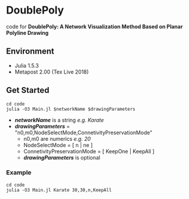 # DoublePoly
code for **DoublePoly: A Network Visualization Method Based on Planar Polyline Drawing**  
## Environment
- Julia 1.5.3  
- Metapost 2.00 (Tex Live 2018)
## Get Started
```shell
cd code
julia -O3 Main.jl $networkName $drawingParameters
```
- ***networkName*** is a string *e.g. Karate*  
- ***drawingParameters*** = "n0,m0,NodeSelectMode,ConnetivityPreservationMode"  
  - n0,m0 are numerics *e.g. 20*  
  - NodeSelectMode = \[ n | ne \]  
  - ConnetivityPreservationMode = \[ KeepOne | KeepAll \]  
  - ***drawingParameters*** is optional  
### Example
```shell
cd code
julia -O3 Main.jl Karate 30,30,n,KeepAll
```
